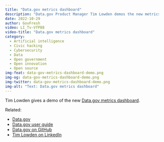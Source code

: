 ```yaml
---
title: "Data.gov metrics dashboard"
description: "Data.gov Product Manager Tim Lowden demos the new metrics dashboard."
date: 2022-10-29
author: GovFresh
video: LI_Tv-VfP88
video-title: "Data.gov metrics dashboard"
category:
  - Artificial intelligence
  - Civic hacking
  - Cybersecurity
  - Data
  - Open government
  - Open innovation
  - Open source
img-feat: data-gov-metrics-dashboard-demo.png
img-og: data-gov-metrics-dashboard-demo.png
img-twitter: data-gov-metrics-dashboard-demo.png
img-alt: "Text: Data.gov metrics dashboard"
---
```


Tim Lowden gives a demo of the new [Data.gov metrics dashboard](https://data.gov/metrics/).

Related:

- [Data.gov](https://data.gov)
- [Data.gov user guide](https://data.gov/user-guide/)
- [Data.gov on GitHub](https://github.com/GSA/data.gov)
- [Tim Lowden on LinkedIn](https://www.linkedin.com/in/tim-lowden-16b3ab35/)